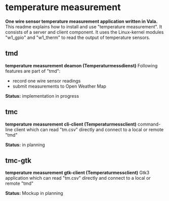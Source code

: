 # temperature measurement
**One wire sensor temperature measurement application written in Vala.**
This readme explains how to install and use "temperature measurement". It consists of a server and client component. It uses the Linux-kernel modules "w1_gpio" and "w1_therm" to read the output of temperature sensors.

## tmd
**temperature measurement deamon (Temperaturmessdienst)**
Following features are part of "tmd":
 - record one wire sensor readings
 - submit measurements to Open Weather Map

**Status:** implementation in progress

## tmc
**temperature measurement cli-client (Temperaturmessclient)**
command-line client which can read "tm.csv" directly and connect to a local or remote "tmd"

**Status:** in planning

## tmc-gtk
**temperature measurement gtk-client (Temperaturmessclient)**
Gtk3 application which can read "tm.csv" directly and connect to a local or remote "tmd"

**Status:** Mockup in planning
